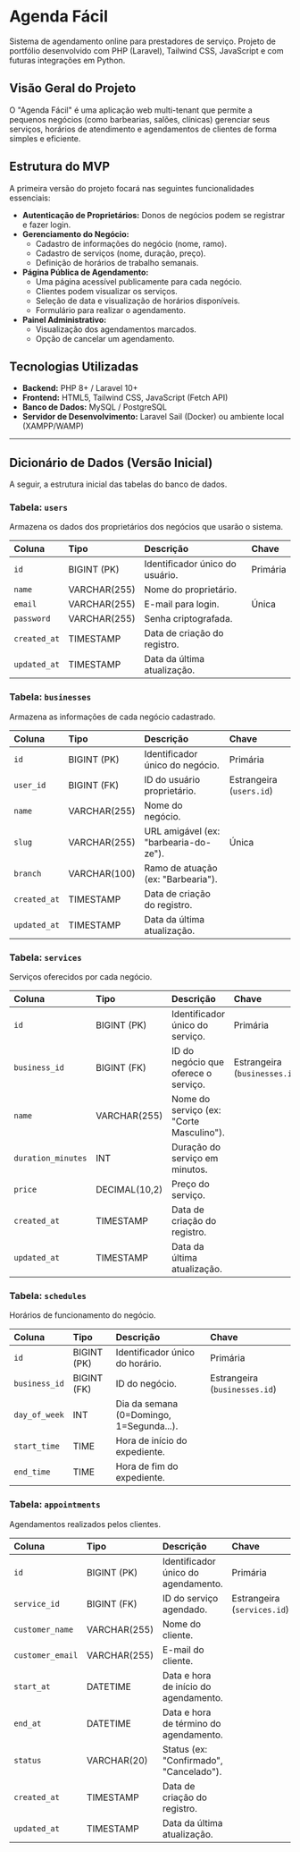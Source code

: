 # Agenda Fácil

Sistema de agendamento online para prestadores de serviço. Projeto de portfólio desenvolvido com PHP (Laravel), Tailwind CSS, JavaScript e com futuras integrações em Python.

## Visão Geral do Projeto

O "Agenda Fácil" é uma aplicação web multi-tenant que permite a pequenos negócios (como barbearias, salões, clínicas) gerenciar seus serviços, horários de atendimento e agendamentos de clientes de forma simples e eficiente.

## Estrutura do MVP

A primeira versão do projeto focará nas seguintes funcionalidades essenciais:

* **Autenticação de Proprietários:** Donos de negócios podem se registrar e fazer login.
* **Gerenciamento do Negócio:**
    * Cadastro de informações do negócio (nome, ramo).
    * Cadastro de serviços (nome, duração, preço).
    * Definição de horários de trabalho semanais.
* **Página Pública de Agendamento:**
    * Uma página acessível publicamente para cada negócio.
    * Clientes podem visualizar os serviços.
    * Seleção de data e visualização de horários disponíveis.
    * Formulário para realizar o agendamento.
* **Painel Administrativo:**
    * Visualização dos agendamentos marcados.
    * Opção de cancelar um agendamento.

## Tecnologias Utilizadas

* **Backend:** PHP 8+ / Laravel 10+
* **Frontend:** HTML5, Tailwind CSS, JavaScript (Fetch API)
* **Banco de Dados:** MySQL / PostgreSQL
* **Servidor de Desenvolvimento:** Laravel Sail (Docker) ou ambiente local (XAMPP/WAMP)

---

## Dicionário de Dados (Versão Inicial)

A seguir, a estrutura inicial das tabelas do banco de dados.

### Tabela: `users`
Armazena os dados dos proprietários dos negócios que usarão o sistema.

| Coluna | Tipo | Descrição | Chave |
| :--- | :--- | :--- | :--- |
| `id` | BIGINT (PK) | Identificador único do usuário. | Primária |
| `name` | VARCHAR(255) | Nome do proprietário. | |
| `email` | VARCHAR(255) | E-mail para login. | Única |
| `password` | VARCHAR(255) | Senha criptografada. | |
| `created_at`| TIMESTAMP | Data de criação do registro. | |
| `updated_at`| TIMESTAMP | Data da última atualização. | |

### Tabela: `businesses`
Armazena as informações de cada negócio cadastrado.

| Coluna | Tipo | Descrição | Chave |
| :--- | :--- | :--- | :--- |
| `id` | BIGINT (PK) | Identificador único do negócio. | Primária |
| `user_id` | BIGINT (FK) | ID do usuário proprietário. | Estrangeira (`users.id`) |
| `name` | VARCHAR(255) | Nome do negócio. | |
| `slug` | VARCHAR(255) | URL amigável (ex: "barbearia-do-ze"). | Única |
| `branch` | VARCHAR(100) | Ramo de atuação (ex: "Barbearia"). | |
| `created_at`| TIMESTAMP | Data de criação do registro. | |
| `updated_at`| TIMESTAMP | Data da última atualização. | |

### Tabela: `services`
Serviços oferecidos por cada negócio.

| Coluna | Tipo | Descrição | Chave |
| :--- | :--- | :--- | :--- |
| `id` | BIGINT (PK) | Identificador único do serviço. | Primária |
| `business_id`| BIGINT (FK) | ID do negócio que oferece o serviço. | Estrangeira (`businesses.id`) |
| `name` | VARCHAR(255) | Nome do serviço (ex: "Corte Masculino"). | |
| `duration_minutes` | INT | Duração do serviço em minutos. | |
| `price` | DECIMAL(10,2) | Preço do serviço. | |
| `created_at`| TIMESTAMP | Data de criação do registro. | |
| `updated_at`| TIMESTAMP | Data da última atualização. | |

### Tabela: `schedules`
Horários de funcionamento do negócio.

| Coluna | Tipo | Descrição | Chave |
| :--- | :--- | :--- | :--- |
| `id` | BIGINT (PK) | Identificador único do horário. | Primária |
| `business_id`| BIGINT (FK) | ID do negócio. | Estrangeira (`businesses.id`) |
| `day_of_week`| INT | Dia da semana (0=Domingo, 1=Segunda...). | |
| `start_time` | TIME | Hora de início do expediente. | |
| `end_time` | TIME | Hora de fim do expediente. | |

### Tabela: `appointments`
Agendamentos realizados pelos clientes.

| Coluna | Tipo | Descrição | Chave |
| :--- | :--- | :--- | :--- |
| `id` | BIGINT (PK) | Identificador único do agendamento. | Primária |
| `service_id` | BIGINT (FK) | ID do serviço agendado. | Estrangeira (`services.id`) |
| `customer_name`| VARCHAR(255) | Nome do cliente. | |
| `customer_email`| VARCHAR(255) | E-mail do cliente. | |
| `start_at` | DATETIME | Data e hora de início do agendamento. | |
| `end_at` | DATETIME | Data e hora de término do agendamento. | |
| `status` | VARCHAR(20) | Status (ex: "Confirmado", "Cancelado"). | |
| `created_at`| TIMESTAMP | Data de criação do registro. | |
| `updated_at`| TIMESTAMP | Data da última atualização. | |
#
